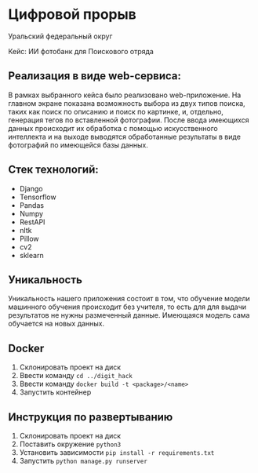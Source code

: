 # Цифровой прорыв
 
Уральский федеральный округ

Кейс: ИИ фотобанк для Поискового отряда


## Реализация в виде web-сервиса:



В рамках выбранного кейса было реализовано web-приложение. На главном экране показана возможность выбора из двух типов поиска, таких как поиск по описанию и поиск по картинке, и, отдельно, генерация тегов по вставленной фотографии. После ввода имеющихся данных происходит их обработка с помощью искусственного интеллекта и на выходе выводятся обработанные результаты в виде фотографий по имеющейся базы данных.

## Стек технологий:

* Django
* Tensorflow
* Pandas
* Numpy
* RestAPI
* nltk
* Pillow
* cv2
* sklearn

## Уникальность
Уникальность нашего приложения состоит в том, что обучение модели машинного обучения происходит без учителя, то есть для для выдачи результатов не нужны размеченный данные. Имеющаяся модель сама обучается на новых данных.


## Docker
1. Склонировать проект на диск
2. Ввести команду `cd ../digit_hack`
3. Ввести команду `docker build -t <package>/<name>`
4. Запустить контейнер

## Инструкция по развертыванию
1. Склонировать проект на диск
2. Поставить окружение `python3`
3. Установить зависимости `pip install -r requirements.txt`
4. Запустить `python manage.py runserver`